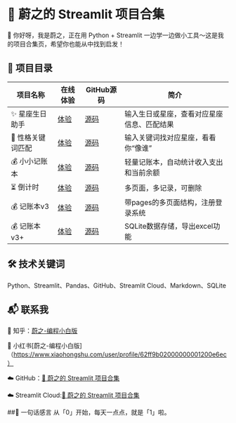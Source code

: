 # 🌟 蔚之的 Streamlit 项目合集


👋 你好呀，我是蔚之，正在用 Python + Streamlit 一边学一边做小工具～这是我的项目合集页，希望你也能从中找到启发！


## 🧭 项目目录

 | 项目名称 | 在线体验 | GitHub源码 | 简介 |
 |----------|-----------|-------------|------|
 |✨ 星座生日助手  |	   [体验](https://star-sign-apper-avt8eedi7zvixprfee3ujz.streamlit.app/)	     |    [源码](https://github.com/xuelengmei/star-sign-helper)      |   输入生日或星座，查看对应星座信息、匹配结果
 |🧠 性格关键词匹配 |   [体验](https://zodiac-keyword-matcher-6nuauhueclxrcrhakn2yjz.streamlit.app/)	 |   [源码](https://github.com/xuelengmei/zodiac-keyword-matcher) |	  输入关键词找对应星座，看看你“像谁”
 |💰 小小记账本    |    [体验](https://simple-expense-tracker-ighvertj3gb9s6ubeuj96h.streamlit.app/)	 |  [源码](https://github.com/xuelengmei/simple-expense-tracker)  |   轻量记账本，自动统计收入支出和当前余额
 |⏳ 倒计时        |   [体验](https://countdown-fzwswua3ujzkavtrxnr2oy.streamlit.app/)  |  [源码](https://github.com/xuelengmei/countdown)  |  多页面，多记录，可删除  
 |💰 记账本v3     |    [体验](https://budget-tracker-v2-wqbngh2zn5fmtchsh5xfyw.streamlit.app/)   |   [源码](https://github.com/xuelengmei/budget-tracker-v2)   |   带pages的多页面结构，注册登录系统
 |💰 记账本v3+    |    [体验](https://fh7bjxbreygvfkgmgksiud.streamlit.app/)  |   [源码](https://github.com/xuelengmei/budget-tracker-3-)   |   SQLite数据存储，导出excel功能

## 🛠 技术关键词  
Python、Streamlit、Pandas、GitHub、Streamlit Cloud、Markdown、SQLite


## 📬 联系我 

💬 知乎：[蔚之-编程小白版](https://www.zhihu.com/people/--60-78-49-55)

🎀 小红书[蔚之-编程小白版]（https://www.xiaohongshu.com/user/profile/62ff9b02000000001200e6ec）

☁️ GitHub：[🌟 蔚之的 Streamlit 项目合集](https://github.com/xuelengmei/streamlit-projects)

☁️ Streamlit Cloud:[🌟 蔚之的 Streamlit 项目合集](https://app-projects-2aks65rdn9xhklwwvirdo6.streamlit.app/)


##🐣 一句话感言
从「0」开始，每天一点点，就是「1」啦。

